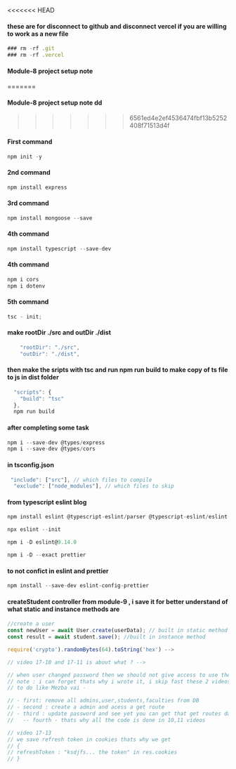 <<<<<<< HEAD
#### these are for disconnect to github and disconnect vercel if you are willing to work as a new file

```javascript
### rm -rf .git
### rm -rf .vercel
```

#### Module-8 project setup note
=======
#### Module-8 project setup note dd
>>>>>>> 6561ed4e2ef4536474fbf13b5252408f71513d4f

#### First command

```javascript
npm init -y
```

#### 2nd command

```javascript
npm install express
```

#### 3rd command

```javascript
npm install mongoose --save
```

#### 4th command

```javascript
npm install typescript --save-dev
```

#### 4th command

```javascript
npm i cors
npm i dotenv
```

#### 5th command

```javascript
tsc - init;
```

#### make rootDir ./src and outDir ./dist

```javascript
    "rootDir": "./src",
    "outDir": "./dist",
```

#### then make the sripts with tsc and run npm run build to make copy of ts file to js in dist folder

```javascript
  "scripts": {
    "build": "tsc"
  },
  npm run build
```

#### after completing some task

```javascript
npm i --save-dev @types/express
npm i --save-dev @types/cors
```

#### in tsconfig.json

```javascript
 "include": ["src"], // which files to compile
  "exclude": ["node_modules"], // which files to skip
```

#### from typescript eslint blog

```javascript
npm install eslint @typescript-eslint/parser @typescript-eslint/eslint-plugin --save-dev
```

```javascript
npx eslint --init
```

```javascript
npm i -D eslint@9.14.0
```

```javascript
npm i -D --exact prettier
```

#### to not confict in eslint and prettier

```javascript
npm install --save-dev eslint-config-prettier
```

#### createStudent controller from module-9 , i save it for better understand of what static and instance methods are

```javascript
//create a user
const newUser = await User.create(userData); // built in static method
const result = await student.save(); //built in instance method
```

```javascript
require('crypto').randomBytes(64).toString('hex') -->

// video 17-10 and 17-11 is about what ? -->

// when user changed password then we should not give access to use the previously created token.we should create new valid token for that user.this is doing in 10,11 video-
// note : i can forget thats why i wrote it, i skip fast these 2 videos.
// to do like Mezba vai -

// - first: remove all admins,user,students,faculties from DB
// - second : create a admin and acess a get route
// - third : update password and see yet you can get that get routes data ,it should not be
//   -- fourth - thats why all the code is done in 10,11 videos

// video 17-13
// we save refresh token in cookies thats why we get
// {
// refreshToken : "ksdjfs... the token" in res.cookies
// }
```
